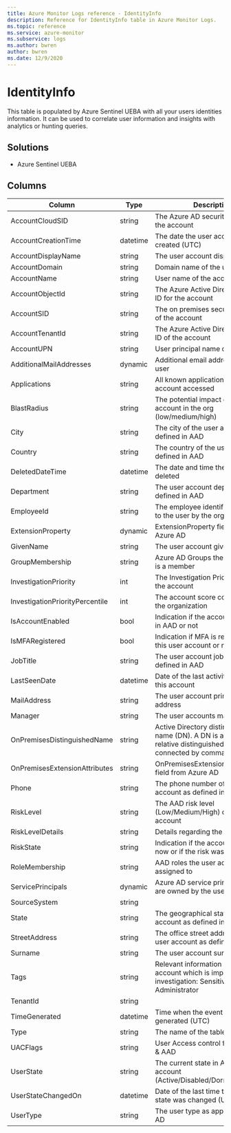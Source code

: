 ```yaml
---
title: Azure Monitor Logs reference - IdentityInfo
description: Reference for IdentityInfo table in Azure Monitor Logs.
ms.topic: reference
ms.service: azure-monitor
ms.subservice: logs
ms.author: bwren
author: bwren
ms.date: 12/9/2020
---
```


# IdentityInfo

 This table is populated by Azure Sentinel UEBA with all your users identities information. It can be used to correlate user information and insights with analytics or hunting queries.

## Solutions

- Azure Sentinel UEBA




## Columns

|Column|Type|Description|
|---|---|---|
|AccountCloudSID|string|The Azure AD security identifier of the account|
|AccountCreationTime|datetime|The date the user account was created (UTC)|
|AccountDisplayName|string|The user account display name|
|AccountDomain|string|Domain name of the user account|
|AccountName|string|User name of the account|
|AccountObjectId|string|The Azure Active Directory object ID for the account|
|AccountSID|string|The on premises security identifier of the account|
|AccountTenantId|string|The Azure Active Directory Tenant ID of the account|
|AccountUPN|string|User principal name of the account|
|AdditionalMailAddresses|dynamic|Additional email addresses of the user|
|Applications|string|All known applications this user account accessed|
|BlastRadius|string|The potential impact of the user account in the org (low/medium/high)|
|City|string|The city of the user account as defined in AAD|
|Country|string|The country of the user account as defined in AAD|
|DeletedDateTime|datetime|The date and time the user was deleted|
|Department|string|The user account department as defined in AAD|
|EmployeeId|string|The employee identifier assigned to the user by the organization|
|ExtensionProperty|dynamic|ExtensionProperty fields from Azure AD|
|GivenName|string|The user account given name|
|GroupMembership|string|Azure AD Groups the user account is a member|
|InvestigationPriority|int|The Investigation Priority score of the account|
|InvestigationPriorityPercentile|int|The account score compared to the organization |
|IsAccountEnabled|bool|Indication if the account is enabled in AAD or not|
|IsMFARegistered|bool|Indication if MFA is registered for this user account or not|
|JobTitle|string|The user account job title as defined in AAD|
|LastSeenDate|datetime|Date of the last activity observed in this account|
|MailAddress|string|The user account primary email address|
|Manager|string|The user accounts manager alias|
|OnPremisesDistinguishedName|string|Active Directory distinguished name (DN). A DN is a sequence of relative distinguished names (RDN) connected by commas.|
|OnPremisesExtensionAttributes|string|OnPremisesExtensionAttributes field from Azure AD|
|Phone|string|The phone number of the user account as defined in AAD|
|RiskLevel|string|The AAD risk level (Low/Medium/High) of the user account|
|RiskLevelDetails|string|Details regarding the AAD risk level|
|RiskState|string|Indication if the account is at risk now or if the risk was remediated|
|RoleMembership|string|AAD roles the user account is assigned to|
|ServicePrincipals|dynamic|Azure AD service principals that are owned by the user|
|SourceSystem|string||
|State|string|The geographical state of the user account as defined in AAD|
|StreetAddress|string|The office street address of the user account as defined in AAD|
|Surname|string|The user account surname|
|Tags|string|Relevant information on the user account which is important for investigation: Sensitive\ VIP\  Administrator|
|TenantId|string||
|TimeGenerated|datetime|Time when the event was generated (UTC)|
|Type|string|The name of the table|
|UACFlags|string|User Access control flags from AD & AAD|
|UserState|string|The current state in AAD of the account (Active/Disabled/Dormant/Lockout)|
|UserStateChangedOn|datetime|Date of the last time the account state was changed (UTC)|
|UserType|string|The user type as appears in Azure AD|
